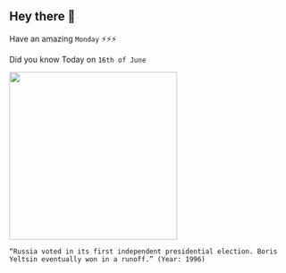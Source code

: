 ## Hey there 👋
Have an amazing `Monday` ⚡⚡⚡

Did you know Today on `16th of June`
 
 [<img src="https://gdb.rferl.org/88FEC9B7-368F-42EC-A827-8316AA11E99E_w1080_h608_s.jpg" width="300" />](https://en.wikipedia.org/wiki/1996_Russian_presidential_election) 
 ```
“Russia voted in its first independent presidential election. Boris Yeltsin eventually won in a runoff.” (Year: 1996)
```
